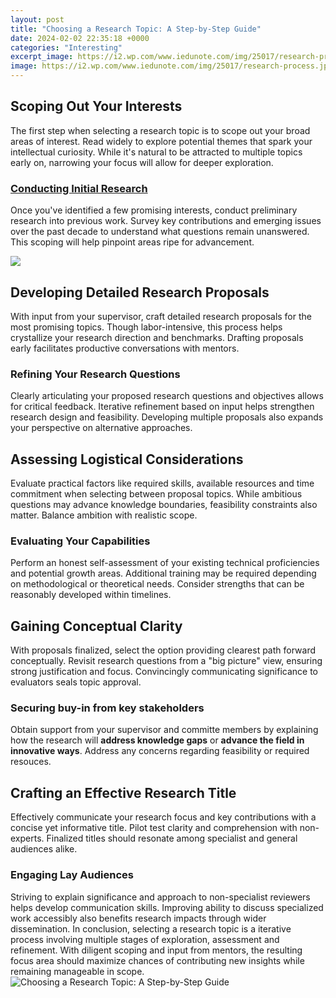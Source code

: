 ```yaml
---
layout: post
title: "Choosing a Research Topic: A Step-by-Step Guide"
date: 2024-02-02 22:35:18 +0000
categories: "Interesting"
excerpt_image: https://i2.wp.com/www.iedunote.com/img/25017/research-process.jpg?fit=1288%2C1280&amp;quality=100&amp;ssl=1
image: https://i2.wp.com/www.iedunote.com/img/25017/research-process.jpg?fit=1288%2C1280&amp;quality=100&amp;ssl=1
---
```


## Scoping Out Your Interests
The first step when selecting a research topic is to scope out your broad areas of interest. Read widely to explore potential themes that spark your intellectual curiosity. While it's natural to be attracted to multiple topics early on, narrowing your focus will allow for deeper exploration. 
### [Conducting Initial Research](https://yt.io.vn/collection/alban)
Once you've identified a few promising interests, conduct preliminary research into previous work. Survey key contributions and emerging issues over the past decade to understand what questions remain unanswered. This scoping will help pinpoint areas ripe for advancement.

![](https://assignmentstudio.net/wp-content/uploads/2021/05/frame-3.png)
## Developing Detailed Research Proposals  
With input from your supervisor, craft detailed research proposals for the most promising topics. Though labor-intensive, this process helps crystallize your research direction and benchmarks. Drafting proposals early facilitates productive conversations with mentors.
### **Refining Your Research Questions** 
Clearly articulating your proposed research questions and objectives allows for critical feedback. Iterative refinement based on input helps strengthen research design and feasibility. Developing multiple proposals also expands your perspective on alternative approaches.
## Assessing Logistical Considerations
Evaluate practical factors like required skills, available resources and time commitment when selecting between proposal topics. While ambitious questions may advance knowledge boundaries, feasibility constraints also matter. Balance ambition with realistic scope.
### **Evaluating Your Capabilities**
Perform an honest self-assessment of your existing technical proficiencies and potential growth areas. Additional training may be required depending on methodological or theoretical needs. Consider strengths that can be reasonably developed within timelines.
## Gaining Conceptual Clarity 
With proposals finalized, select the option providing clearest path forward conceptually. Revisit research questions from a "big picture" view, ensuring strong justification and focus. Convincingly communicating significance to evaluators seals topic approval. 
### **Securing buy-in from key stakeholders**   
Obtain support from your supervisor and committe members by explaining how the research will **address knowledge gaps** or **advance the field in innovative ways**. Address any concerns regarding feasibility or required resouces.   
## Crafting an Effective Research Title
Effectively communicate your research focus and key contributions with a concise yet informative title. Pilot test clarity and comprehension with non-experts. Finalized titles should resonate among specialist and general audiences alike.
### **Engaging Lay Audiences**  
Striving to explain significance and approach to non-specialist reviewers helps develop communication skills. Improving ability to discuss specialized work accessibly also benefits research impacts through wider dissemination.
In conclusion, selecting a research topic is a iterative process involving multiple stages of exploration, assessment and refinement. With diligent scoping and input from mentors, the resulting focus area should maximize chances of contributing new insights while remaining manageable in scope.
![Choosing a Research Topic: A Step-by-Step Guide](https://i2.wp.com/www.iedunote.com/img/25017/research-process.jpg?fit=1288%2C1280&amp;quality=100&amp;ssl=1)